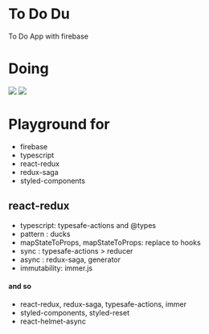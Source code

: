# To Do Du

To Do App with firebase

# Doing

![](https://images.velog.io/images/namezin/post/bc3e6a19-2db7-4c87-a42b-eaba864b55f9/1.png)
![](https://images.velog.io/images/namezin/post/8bcfa8d1-3578-4b4e-9ddb-1c0616f20a8f/2.png)

# Playground for

- firebase
- typescript
- react-redux
- redux-saga
- styled-components

## react-redux

- typescript: typesafe-actions and @types
- pattern : ducks
- mapStateToProps, mapStateToProps: replace to hooks
- sync : typesafe-actions > reducer
- async : redux-saga, generator
- immutability: immer.js

#### and so

- react-redux, redux-saga, typesafe-actions, immer
- styled-components, styled-reset
- react-helmet-async
